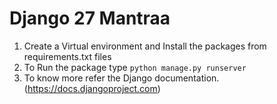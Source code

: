 # Django 27 Mantraa 

1. Create a Virtual environment and Install the packages from requirements.txt files
2. To Run the package type `python manage.py runserver`
3. To know more refer the Django documentation. (https://docs.djangoproject.com)